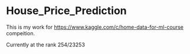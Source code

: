 # House_Price_Prediction

This is my work for https://www.kaggle.com/c/home-data-for-ml-course compeition.

Currently at the rank 254/23253
